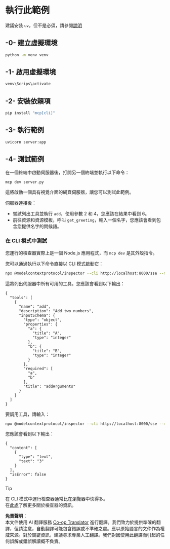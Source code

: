 <!--
CO_OP_TRANSLATOR_METADATA:
{
  "original_hash": "69ba3bd502bd743233137bac5539c08b",
  "translation_date": "2025-08-18T12:55:25+00:00",
  "source_file": "03-GettingStarted/05-sse-server/solution/python/README.md",
  "language_code": "tw"
}
-->
# 執行此範例

建議安裝 `uv`，但不是必須，請參閱[說明](https://docs.astral.sh/uv/#highlights)

## -0- 建立虛擬環境

```bash
python -m venv venv
```

## -1- 啟用虛擬環境

```bash
venv\Scrips\activate
```

## -2- 安裝依賴項

```bash
pip install "mcp[cli]"
```

## -3- 執行範例

```bash
uvicorn server:app
```

## -4- 測試範例

在一個終端中啟動伺服器後，打開另一個終端並執行以下命令：

```bash
mcp dev server.py
```

這將啟動一個具有視覺介面的網頁伺服器，讓您可以測試此範例。

伺服器連接後：

- 嘗試列出工具並執行 `add`，使用參數 2 和 4，您應該在結果中看到 6。
- 前往資源和資源模板，呼叫 `get_greeting`，輸入一個名字，您應該會看到包含您提供名字的問候語。

### 在 CLI 模式中測試

您運行的檢查器實際上是一個 Node.js 應用程式，而 `mcp dev` 是其外殼指令。

您可以通過執行以下命令直接以 CLI 模式啟動它：

```bash
npx @modelcontextprotocol/inspector --cli http://localhost:8000/sse --method tools/list
```

這將列出伺服器中所有可用的工具。您應該會看到以下輸出：

```text
{
  "tools": [
    {
      "name": "add",
      "description": "Add two numbers",
      "inputSchema": {
        "type": "object",
        "properties": {
          "a": {
            "title": "A",
            "type": "integer"
          },
          "b": {
            "title": "B",
            "type": "integer"
          }
        },
        "required": [
          "a",
          "b"
        ],
        "title": "addArguments"
      }
    }
  ]
}
```

要調用工具，請輸入：

```bash
npx @modelcontextprotocol/inspector --cli http://localhost:8000/sse --method tools/call --tool-name add --tool-arg a=1 --tool-arg b=2
```

您應該會看到以下輸出：

```text
{
  "content": [
    {
      "type": "text",
      "text": "3"
    }
  ],
  "isError": false
}
```

> [!TIP]  
> 在 CLI 模式中運行檢查器通常比在瀏覽器中快得多。  
> 在[此處](https://github.com/modelcontextprotocol/inspector)了解更多關於檢查器的資訊。

**免責聲明**：  
本文件使用 AI 翻譯服務 [Co-op Translator](https://github.com/Azure/co-op-translator) 進行翻譯。我們致力於提供準確的翻譯，但請注意，自動翻譯可能包含錯誤或不準確之處。應以原始語言的文件作為權威來源。對於關鍵資訊，建議尋求專業人工翻譯。我們對因使用此翻譯而引起的任何誤解或錯誤解讀概不負責。